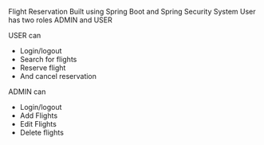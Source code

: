 Flight Reservation Built using Spring Boot and Spring Security 
System User has two roles ADMIN and USER 
  
USER can 
* Login/logout
* Search for flights 
* Reserve flight
* And cancel reservation  
  

ADMIN can 
* Login/logout
* Add Flights 
* Edit Flights 
* Delete flights
